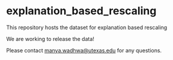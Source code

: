 # explanation_based_rescaling
This repository hosts the dataset for explanation based rescaling 

We are working to release the data!

Please contact manya.wadhwa@utexas.edu for any questions. 
